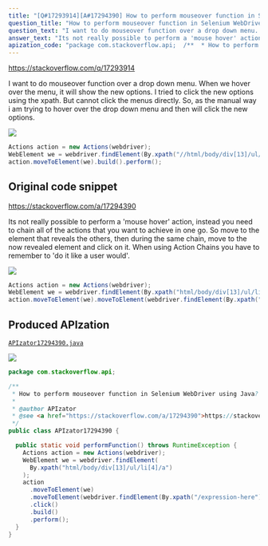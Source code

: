 ```yaml
---
title: "[Q#17293914][A#17294390] How to perform mouseover function in Selenium WebDriver using Java?"
question_title: "How to perform mouseover function in Selenium WebDriver using Java?"
question_text: "I want to do mouseover function over a drop down menu. When we hover over the menu, it will show the new options. I tried to click the new options using the xpath. But cannot click the menus directly. So, as the manual way i am trying to hover over the drop down menu and then will click the new options."
answer_text: "Its not really possible to perform a 'mouse hover' action, instead you need to chain all of the actions that you want to achieve in one go. So move to the element that reveals the others, then during the same chain, move to the now revealed element and click on it. When using Action Chains you have to remember to 'do it like a user would'."
apization_code: "package com.stackoverflow.api;  /**  * How to perform mouseover function in Selenium WebDriver using Java?  *  * @author APIzator  * @see <a href=\"https://stackoverflow.com/a/17294390\">https://stackoverflow.com/a/17294390</a>  */ public class APIzator17294390 {    public static void performFunction() throws RuntimeException {     Actions action = new Actions(webdriver);     WebElement we = webdriver.findElement(       By.xpath(\"html/body/div[13]/ul/li[4]/a\")     );     action       .moveToElement(we)       .moveToElement(webdriver.findElement(By.xpath(\"/expression-here\")))       .click()       .build()       .perform();   } }"
---
```


https://stackoverflow.com/q/17293914

I want to do mouseover function over a drop down menu. When we hover over the menu, it will show the new options.
I tried to click the new options using the xpath. But cannot click the menus directly.
So, as the manual way i am trying to hover over the drop down menu and then will click the new options.


<div class="code-logo"><img src="/stackoverflow.png" /></div>

```java
Actions action = new Actions(webdriver);
WebElement we = webdriver.findElement(By.xpath("//html/body/div[13]/ul/li[4]/a"));
action.moveToElement(we).build().perform();
```


## Original code snippet

https://stackoverflow.com/a/17294390

Its not really possible to perform a &#x27;mouse hover&#x27; action, instead you need to chain all of the actions that you want to achieve in one go. So move to the element that reveals the others, then during the same chain, move to the now revealed element and click on it.
When using Action Chains you have to remember to &#x27;do it like a user would&#x27;.

<div class="code-logo"><img src="/stackoverflow.png" /></div>

```java
Actions action = new Actions(webdriver);
WebElement we = webdriver.findElement(By.xpath("html/body/div[13]/ul/li[4]/a"));
action.moveToElement(we).moveToElement(webdriver.findElement(By.xpath("/expression-here"))).click().build().perform();
```

## Produced APIzation

[`APIzator17294390.java`](https://github.com/pasqualesalza/apization-temp-data/raw/master/search/APIzator17294390.java)

<div class="code-logo"><img src="/apizator.png" /></div>

```java
package com.stackoverflow.api;

/**
 * How to perform mouseover function in Selenium WebDriver using Java?
 *
 * @author APIzator
 * @see <a href="https://stackoverflow.com/a/17294390">https://stackoverflow.com/a/17294390</a>
 */
public class APIzator17294390 {

  public static void performFunction() throws RuntimeException {
    Actions action = new Actions(webdriver);
    WebElement we = webdriver.findElement(
      By.xpath("html/body/div[13]/ul/li[4]/a")
    );
    action
      .moveToElement(we)
      .moveToElement(webdriver.findElement(By.xpath("/expression-here")))
      .click()
      .build()
      .perform();
  }
}

```